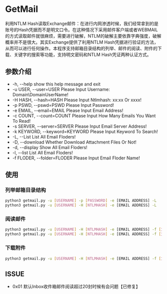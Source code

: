 # GetMail
利用NTLM Hash读取Exchange邮件：在进行内网渗透时候，我们经常拿到的是账号的Hash凭据而不是明文口令。在这种情况下采用邮件客户端或者WEBMAIL的方式读取邮件就很麻烦，需要进行破解，NTLM的破解主要依靠字典强度，破解概率并不是很大。其实Exchange提供了利用NTLM Hash凭据进行验证的方法，从而可以进行任何操作。本程序支持邮箱目录结构的列举、邮件的阅读、附件的下载、关键字的搜索等功能，支持明文密码和NTLM Hash凭证两种认证方式。
## 参数介绍
+  -h, --help                     show this help message and exit
+  -u USER, --user=USER           Please Input Username: Domain\DomainUserName!
+  -H HASH, --hash=HASH           Please Input Ntlmhash: xx:xx Or xxxx!
+  -p PSWD, --pswd=PSWD           Please Input Password!
+  -e EMAIL, --email=EMAIL        Please Input Email Address!
+  -c COUNT, --count=COUNT        Please Input How Many Emails You Want To Read!
+  -s SERVER, --server=SERVER     Please Input Email Server Address!
+  -k KEYWORD, --keyword=KEYWORD  Please Input Keyword To Search!
+  -L, --List                     List All Email Floders!
+  -D, --download                 Whether Download Attachment Files Or Not!
+  -d, --display                  Show All Email Floders!
+  -l, --list                     List All Email Floders!
+  -f FLODER, --folder=FLODER     Please Input Email Floder Name!

## 使用
### 列举邮箱目录结构
```bash
python3 getmail.py -u [USERNAME] -p [PASSWORD] -e [EMAIL ADDRESS] -L
python3 getmail.py -u [USERNAME] -H [NTLMHASH] -e [EMAIL ADDRESS] -L
```
### 阅读邮件
```bash
python3 getmail.py -u [USERNAME] -H [NTLMHASH] -e [EMAIL ADDRESS] -f [文件夹，默认是Inbox] -c 阅读邮件数量（按照时间倒序，最近的在最前面）
python3 getmail.py -u [USERNAME] -H [NTLMHASH] -e [EMAIL ADDRESS] -f [文件夹，默认是Inbox] -c 阅读邮件数量（按照时间倒序，最近的在最前面） -k [Keyword]（展示包含关键字的邮件）
```
### 下载附件
```bash
python3 getmail.py -u [USERNAME] -H [NTLMHASH] -e [EMAIL ADDRESS] -f [文件夹，默认是Inbox] -c 阅读邮件数量（按照时间倒序，最近的在最前面）——D
```
## ISSUE
+ 0x01 默认Inbox收件箱邮件阅读超过20封时候有会问题【已修复】
